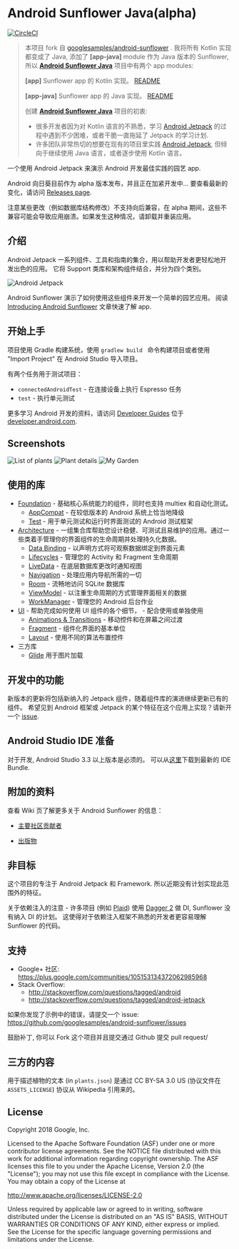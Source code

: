 Android Sunflower Java(alpha)
=========================
[![CircleCI](https://circleci.com/gh/googlesamples/android-sunflower/tree/master.svg?style=shield)](https://circleci.com/gh/googlesamples/android-sunflower/tree/master)



>本项目 fork 自 [googlesamples/android-sunflower](https://github.com/googlesamples/android-sunflower) . 我将所有 Kotlin 实现都变成了 Java, 添加了 **[app-java]** module 作为 Java 版本的 Sunflower,  所以  [**Android Sunflower Java**](https://github.com/hatewx/android-sunflower-java) 项目中有两个 app modules:
>
>**[app]**           Sunflower app 的 Kotlin 实现。
>[README](./README-kotlin.md) 
>
>**[app-java]**   Sunflower app 的 Java 实现。
>[README](./README.md)
>
>
>
>创建 [**Android Sunflower Java**](https://github.com/hatewx/android-sunflower-java) 项目的初衷:
>
>+ 很多开发者因为对 Kotlin 语言的不熟悉，学习 [Android Jetpack](https://developer.android.com/jetpack/) 的过程中遇到不少困难，或者干脆一直拖延了 Jetpack 的学习计划.
>+ 许多团队非常热切的想要在现有的项目里实践 [Android Jetpack](https://developer.android.com/jetpack/), 但倾向于继续使用 Java 语言，或者逐步使用 Kotlin 语言。



一个使用 Android Jetpack 来演示 Android 开发最佳实践的园艺 app.

Android 向日葵目前作为 alpha 版本发布，并且正在加紧开发中…  要查看最新的变化，请访问
[Releases page](https://github.com/googlesamples/android-sunflower/releases).

注意某些更改（例如数据库结构修改）不支持向后兼容，在 alpha 期间，这些不兼容可能会导致应用崩溃。如果发生这种情况，请卸载并重装应用。

介绍
------------

Android Jetpack 一系列组件、工具和指南的集合，用以帮助开发者更轻松地开发出色的应用。 它将 Support 类库和架构组件结合，并分为四个类别。

![Android Jetpack](screenshots/jetpack_donut.png "Android Jetpack Components")

Android Sunflower 演示了如何使用这些组件来开发一个简单的园艺应用。
阅读
[Introducing Android Sunflower](https://medium.com/androiddevelopers/introducing-android-sunflower-e421b43fe0c2)
文章快速了解 app.

开始上手
---------------
项目使用 Gradle 构建系统，使用 `gradlew build ` 命令构建项目或者使用 "Import Project" 在 Android Studio 导入项目。

有两个任务用于测试项目：

* `connectedAndroidTest` - 在连接设备上执行 Espresso 任务
* `test` - 执行单元测试

更多学习 Android 开发的资料，请访问
[Developer Guides](https://developer.android.com/guide/) 位于
[developer.android.com](https://developer.android.com).

Screenshots
-----------

![List of plants](screenshots/phone_plant_list.png "A list of plants")
![Plant details](screenshots/phone_plant_detail.png "Details for a specific plant")
![My Garden](screenshots/phone_my_garden.png "Plants that have been added to your garden")

使用的库
--------------
* [Foundation][0] - 基础核心系统能力的组件，同时也支持 multiex 和自动化测试。
  * [AppCompat][1] - 在较低版本的 Android 系统上恰当地降级
  * [Test][4] - 用于单元测试和运行时界面测试的 Android 测试框架
* [Architecture][10] - 一组集合库帮助您设计稳健、可测试且易维护的应用。通过一些类着手管理你的界面组件的生命周期并处理持久化数据。
  * [Data Binding][11] - 以声明方式将可观察数据绑定到界面元素
  * [Lifecycles][12] - 管理您的 Activity 和 Fragment 生命周期
  * [LiveData][13] - 在底层数据库更改时通知视图
  * [Navigation][14] - 处理应用内导航所需的一切
  * [Room][16] - 流畅地访问 SQLite 数据库
  * [ViewModel][17] - 以注重生命周期的方式管理界面相关的数据
  * [WorkManager][18] - 管理您的 Android 后台作业
* [UI][30] - 帮助完成如何使用 UI 组件的各个细节， - 配合使用或单独使用
  * [Animations & Transitions][31] - 移动控件和在屏幕之间过渡
  * [Fragment][34] - 组件化界面的基本单位
  * [Layout][35] - 使用不同的算法布置控件
* 三方库
  * [Glide][90] 用于图片加载

[0]: https://developer.android.com/jetpack/components
[1]: https://developer.android.com/topic/libraries/support-library/packages#v7-appcompat
[2]: https://developer.android.com/kotlin/ktx
[4]: https://developer.android.com/training/testing/
[10]: https://developer.android.com/jetpack/arch/
[11]: https://developer.android.com/topic/libraries/data-binding/
[12]: https://developer.android.com/topic/libraries/architecture/lifecycle
[13]: https://developer.android.com/topic/libraries/architecture/livedata
[14]: https://developer.android.com/topic/libraries/architecture/navigation/
[16]: https://developer.android.com/topic/libraries/architecture/room
[17]: https://developer.android.com/topic/libraries/architecture/viewmodel
[18]: https://developer.android.com/topic/libraries/architecture/workmanager
[30]: https://developer.android.com/guide/topics/ui
[31]: https://developer.android.com/training/animation/
[34]: https://developer.android.com/guide/components/fragments
[35]: https://developer.android.com/guide/topics/ui/declaring-layout
[90]: https://bumptech.github.io/glide/
[91]: https://kotlinlang.org/docs/reference/coroutines-overview.html

开发中的功能
-----------------
新版本的更新将包括新纳入的 Jetpack 组件，随着组件库的演进继续更新已有的组件。
希望见到 Android 框架或 Jetpack 的某个特征在这个应用上实现？请新开一个  [issue](https://github.com/googlesamples/android-sunflower/issues).

Android Studio IDE 准备
------------------------
对于开发, Android Studio 3.3 以上版本是必须的。 可以从[这里](https://developer.android.com/studio/)下载到最新的 IDE Bundle.

附加的资料
--------------------
查看 Wiki 页了解更多关于 Android Sunflower 的信息：

- [主要社区贡献者](https://github.com/googlesamples/android-sunflower/wiki/Notable-Community-Contributions)

- [出版物](https://github.com/googlesamples/android-sunflower/wiki/Sunflower-Publications)

非目标
---------
这个项目的专注于 Android Jetpack 和 Framework.
所以近期没有计划实现此范围外的特征。

关于依赖注入的注意 - 许多项目 (例如
[Plaid](https://github.com/nickbutcher/plaid)) 使用
[Dagger 2](https://github.com/google/dagger) 做 DI, Sunflower 没有纳入 DI 的计划。  这使得对于依赖注入框架不熟悉的开发者更容易理解 Sunflower 的代码。

支持
-------

- Google+ 社区: https://plus.google.com/communities/105153134372062985968
- Stack Overflow:
  - http://stackoverflow.com/questions/tagged/android
  - http://stackoverflow.com/questions/tagged/android-jetpack

如果你发现了示例中的错误，请提交一个 issue:
https://github.com/googlesamples/android-sunflower/issues

鼓励补丁, 你可以 Fork 这个项目并且提交通过 Github 提交 pull request/

三方的内容
-------------------
用于描述植物的文本 (in `plants.json`) 是通过 CC BY-SA 3.0 US (协议文件在 `ASSETS_LICENSE`) 协议从 Wikipedia 引用来的。

License
-------

Copyright 2018 Google, Inc.

Licensed to the Apache Software Foundation (ASF) under one or more contributor
license agreements.  See the NOTICE file distributed with this work for
additional information regarding copyright ownership.  The ASF licenses this
file to you under the Apache License, Version 2.0 (the "License"); you may not
use this file except in compliance with the License.  You may obtain a copy of
the License at

  http://www.apache.org/licenses/LICENSE-2.0

Unless required by applicable law or agreed to in writing, software
distributed under the License is distributed on an "AS IS" BASIS, WITHOUT
WARRANTIES OR CONDITIONS OF ANY KIND, either express or implied.  See the
License for the specific language governing permissions and limitations under
the License.
